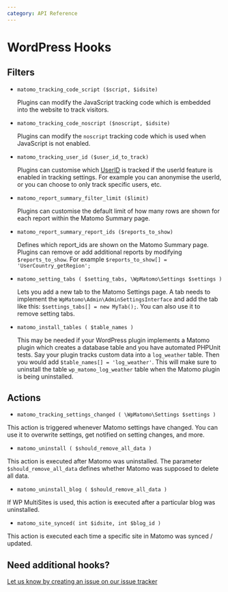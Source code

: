 ```yaml
---
category: API Reference
---
```

# WordPress Hooks

## Filters

* `matomo_tracking_code_script ($script, $idsite)`

    Plugins can modify the JavaScript tracking code which is embedded into the website to track visitors.

* `matomo_tracking_code_noscript ($noscript, $idsite)`

    Plugins can modify the `noscript` tracking code which is used when JavaScript is not enabled.

* `matomo_tracking_user_id ($user_id_to_track)`

    Plugins can customise which [UserID](https://matomo.org/docs/user-id/) is tracked if the userId feature is enabled in tracking settings. For example you can anonymise the userId, or you can choose to only track specific users, etc.

* `matomo_report_summary_filter_limit ($limit)`

    Plugins can customise the default limit of how many rows are shown for each report within the Matomo Summary page.

* `matomo_report_summary_report_ids ($reports_to_show)`

    Defines which report_ids are shown on the Matomo Summary page. Plugins can remove or add additional reports by modifying `$reports_to_show`. For example `$reports_to_show[] = 'UserCountry_getRegion';`

* `matomo_setting_tabs ( $setting_tabs, \WpMatomo\Settings $settings )`

    Lets you add a new tab to the Matomo Settings page. A tab needs to implement the `WpMatomo\Admin\AdminSettingsInterface` and add the tab like this: `$settings_tabs[] = new MyTab();`. You can also use it to remove setting tabs.

* `matomo_install_tables ( $table_names )`

    This may be needed if your WordPress plugin implements a Matomo plugin which creates a database table and you have automated PHPUnit tests. Say your plugin tracks custom data into a `log_weather` table. Then you would add `$table_names[] = 'log_weather'`. This will make sure to uninstall the table `wp_matomo_log_weather` table when the Matomo plugin is being uninstalled.

## Actions

* `matomo_tracking_settings_changed ( \WpMatomo\Settings $settings )`

This action is triggered whenever Matomo settings have changed. You can use it to overwrite settings, get notified on setting changes, and more.

* `matomo_uninstall ( $should_remove_all_data )`

This action is executed after Matomo was uninstalled. The parameter `$should_remove_all_data` defines whether Matomo was supposed to delete all data.

* `matomo_uninstall_blog ( $should_remove_all_data )`

If WP MultiSites is used, this action is executed after a particular blog was uninstalled.

* `matomo_site_synced( int $idsite, int $blog_id )`

This action is executed each time a specific site in Matomo was synced / updated.

## Need additional hooks?

[Let us know by creating an issue on our issue tracker](https://github.com/matomo-org/wp-matomo/issues)
